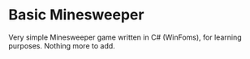 # Basic Minesweeper
Very simple Minesweeper game written in C# (WinFoms), for learning purposes. Nothing more to add.
